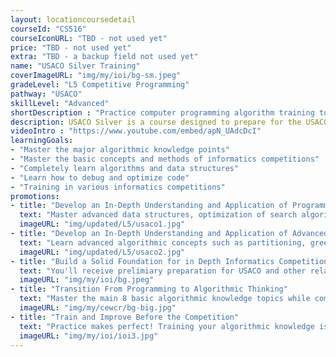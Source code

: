```yaml
---
layout: locationcoursedetail
courseId: "CS516"
courseIconURL: "TBD - not used yet"
price: "TBD - not used yet"
extra: "TBD - a backup field not used yet"
name: "USACO Silver Training"
coverImageURL: "img/my/ioi/bg-sm.jpeg"
gradeLevel: "L5 Competitive Programming"
pathway: "USACO"
skillLevel: "Advanced"
shortDescription : "Practice computer programming algorithm training to prepare for the USA Computing Olympiad!"
description: USACO Silver is a course designed to prepare for the USACO Silver exam. The main goal is to complete all the questions of the USACO Silver exam list in the past 5 years. The course requires students to identify their missing knowledge points, review them, and prepare for the difficulty and format of the USACO Silver exam in order to pass it in one attempt at the end of the year."
videoIntro : "https://www.youtube.com/embed/apN_UAdcDcI"
learningGoals:
- "Master the major algorithmic knowledge points"
- "Master the basic concepts and methods of informatics competitions"
- "Completely learn algorithms and data structures"
- "Learn how to debug and optimize code"
- "Training in various informatics competitions"
promotions:
- title: "Develop an In-Depth Understanding and Application of Programming Principles"
  text: "Master advanced data structures, optimization of search algorithms, dynamic programming, graph theoretic algorithms, mathematical algorithms, string algorithms, and computational geometry."
  imageURL: "img/updated/L5/usaco1.jpg"
- title: "Develop an In-Depth Understanding and Application of Advanced Computer Algorithms"
  text: "Learn advanced algorithmic concepts such as partitioning, greedy methods, and backtracking, and understand the application of complex analysis and programming techniques."
  imageURL: "img/updated/L5/usaco2.jpg"
- title: "Build a Solid Foundation for in Depth Informatics Competitions"
  text: "You'll receive prelimiary preparation for USACO and other related informatics competitions. Build a solid algorithmic foundation so you can win competitions!"
  imageURL: "img/my/ioi/bg.jpeg"
- title: "Transition From Programming to Algorithmic Thinking"
  text: "Master the main 8 basic algorithmic knowledge topics while completing USACO 1's 50-question list."
  imageURL: "img/my/cewcr/bg-big.jpg"
- title: "Train and Improve Before the Competition"
  text: "Practice makes perfect! Training your algorithmic knowledge is the best and only way to prepare yourself for the USACO and related informatics competitions."
  imageURL: "img/my/ioi/ioi3.jpg"
---
```


